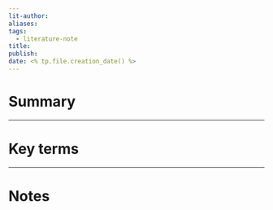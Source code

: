 ```yaml
---
lit-author: 
aliases: 
tags:
  - literature-note
title: 
publish: 
date: <% tp.file.creation_date() %>
---
```

# Summary

---
# Key terms

---
# Notes
